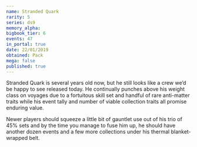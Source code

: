 ```yaml
---
name: Stranded Quark
rarity: 5
series: ds9
memory_alpha:
bigbook_tier: 6
events: 47
in_portal: true
date: 22/01/2019
obtained: Pack
mega: false
published: true
---
```


Stranded Quark is several years old now, but he still looks like a crew we’d be happy to see released today. He continually punches above his weight class on voyages due to a fortuitous skill set and handful of rare anti-matter traits while his event tally and number of viable collection traits all promise enduring value.

Newer players should squeeze a little bit of gauntlet use out of his trio of 45% sets and by the time you manage to fuse him up, he should have another dozen events and a few more collections under his thermal blanket-wrapped belt.
